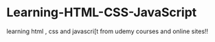 # Learning-HTML-CSS-JavaScript
learning html , css and javascri[t from udemy courses and online sites!!
